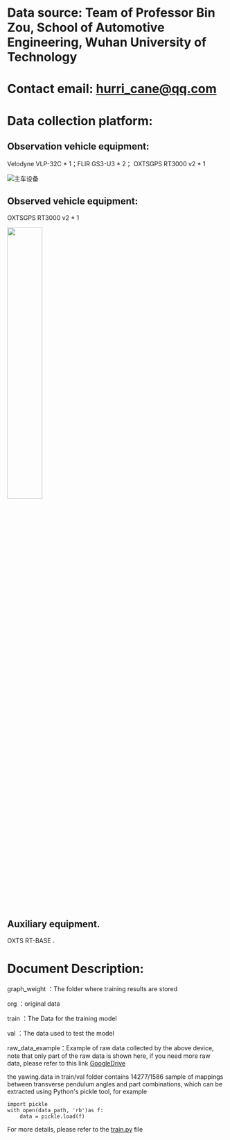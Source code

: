 # Data source: Team of Professor Bin Zou, School of Automotive Engineering, Wuhan University of Technology

# Contact email: hurri_cane@qq.com

# Data collection platform:

## Observation vehicle equipment:

Velodyne VLP-32C * 1；FLIR GS3-U3 * 2； OXTSGPS RT3000 v2 * 1

![主车设备](https://user-images.githubusercontent.com/32425429/147375598-b4ce75c6-3ca4-4fd2-8561-a21f986e60bd.jpg)

## Observed vehicle equipment:

OXTSGPS RT3000 v2 * 1

<img src=https://user-images.githubusercontent.com/32425429/147375599-c931208e-eb87-4409-8be6-526958c958a5.jpg width=40% />


## Auxiliary equipment.

OXTS RT-BASE
<img src="https://user-images.githubusercontent.com/32425429/147375600-a8db0d54-5012-4fe7-8f54-4016613625ef.png" style="zoom:25%;" />



# Document Description:

graph_weight ：The folder where training results are stored

org ：original data

train ：The Data for the training model

val ：The data used to test the model

raw_data_example：Example of raw data collected by the above device, note that only part of the raw data is shown here, if you need more raw data, please refer to this link [GoogleDrive](https://drive.google.com/drive/folders/17uoB-aNu3g1SA42K_FgYyvCALzejKvUE)

the yawing.data in train/val folder contains 14277/1586 sample of mappings between transverse pendulum angles and part combinations, which can be extracted using Python's pickle tool, for example

```
import pickle
with open(data_path, 'rb')as f:
    data = pickle.load(f)
```


For more details, please refer to the [train.py](../train.py)  file

# 

